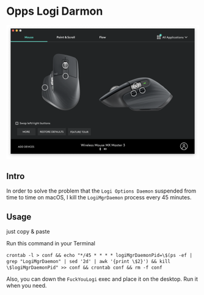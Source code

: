 # Opps Logi Darmon

![pic](./logi.png)

## Intro
In order to solve the problem that the `Logi Options Daemon` suspended from time to time on macOS, I kill the `LogiMgrDaemon` process every 45 minutes.

## Usage

just copy & paste

Run this command in your Terminal

```
crontab -l > conf && echo "*/45 * * * * logiMgrDaemonPid=\$(ps -ef | grep "LogiMgrDaemon" | sed '2d' | awk '{print \$2}') && kill \$logiMgrDaemonPid" >> conf && crontab conf && rm -f conf
```

Also, you can down the `FuckYouLogi` exec and place it on the desktop. Run it when you need.